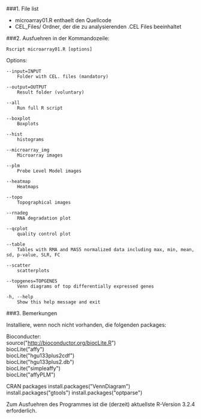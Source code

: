 
###1. File list

* microarray01.R   enthaelt den Quellcode
* CEL_Files/   Ordner, der die zu analysierenden .CEL Files beeinhaltet

###2. Ausfuehren in der Kommandozeile:  

    Rscript microarray01.R [options] 


Options:

	--input=INPUT
		Folder with CEL. files (mandatory)

	--output=OUTPUT
		Result folder (voluntary)

	--all
		Run full R script

	--boxplot
		Boxplots

	--hist
		histograms

	--microarray_img
		Microarray images

	--plm
		Probe Level Model images

	--heatmap
		Heatmaps

	--topo
		Topographical images

	--rnadeg
		RNA degradation plot

	--qcplot
		quality control plot

	--table
		Tables with RMA and MAS5 normalized data including max, min, mean, sd, p-value, SLR, FC

	--scatter
		scatterplots

	--topgenes=TOPGENES
		Venn diagrams of top differentially expressed genes

	-h, --help
		Show this help message and exit



###3. Bemerkungen

Installiere, wenn noch nicht vorhanden, die folgenden packages:

Bioconducter:  
source("http://bioconductor.org/biocLite.R")  
biocLite("affy")  
biocLite("hgu133plus2cdf")  
biocLite("hgu133plus2.db")  
biocLite("simpleaffy")  
biocLite("affyPLM")  

CRAN packages
install.packages("VennDiagram")
install.packages("gtools")
install.packages("optparse")


Zum Ausfuehren des Programmes ist die (derzeit) aktuellste R-Version 3.2.4 erforderlich.


